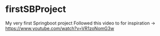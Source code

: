# firstSBProject
My very first Springboot project
Followed this video to for inspiration -> https://www.youtube.com/watch?v=VR1zoNomG3w
